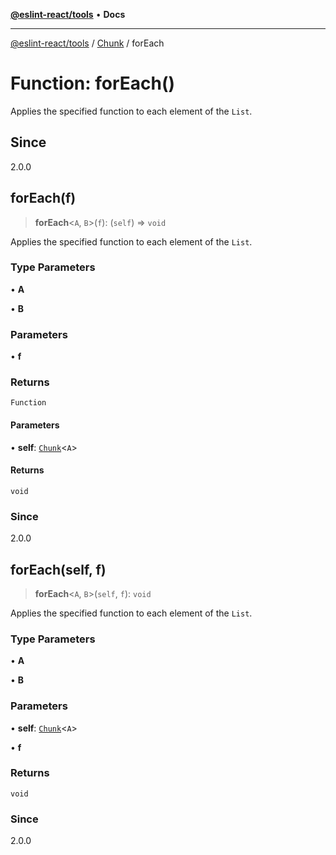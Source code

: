 [**@eslint-react/tools**](../../../README.md) • **Docs**

***

[@eslint-react/tools](../../../README.md) / [Chunk](../README.md) / forEach

# Function: forEach()

Applies the specified function to each element of the `List`.

## Since

2.0.0

## forEach(f)

> **forEach**\<`A`, `B`\>(`f`): (`self`) => `void`

Applies the specified function to each element of the `List`.

### Type Parameters

• **A**

• **B**

### Parameters

• **f**

### Returns

`Function`

#### Parameters

• **self**: [`Chunk`](../interfaces/Chunk.md)\<`A`\>

#### Returns

`void`

### Since

2.0.0

## forEach(self, f)

> **forEach**\<`A`, `B`\>(`self`, `f`): `void`

Applies the specified function to each element of the `List`.

### Type Parameters

• **A**

• **B**

### Parameters

• **self**: [`Chunk`](../interfaces/Chunk.md)\<`A`\>

• **f**

### Returns

`void`

### Since

2.0.0
